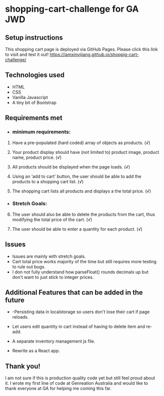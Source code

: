 # shopping-cart-challenge for GA JWD 

## Setup instructions
This shopping cart page is deployed via GitHub Pages. 
Please click this link to visit and test it out!
https://iamxinyijiang.github.io/shoppig-cart-challenge/

## Technologies used
- HTML
- CSS
- Vanilla Javascript
- A tiny bit of Bootstrap

## Requirements met
- ### minimum requirements:
1. Have a pre-populated (hard coded) array of objects as products. (&radic;)

2. Your product display should have (not limited to) product image, product name, product price. (&radic;)

3. All products should be displayed when the page loads. (&radic;)

4. Using an ‘add to cart’ button, the user should be able to add the products to a shopping cart list. (&radic;)

5. The shopping cart lists all products and displays a the total price. (&radic;)

- ### Stretch Goals:
6. The user should also be able to delete the products from the cart, thus modifying the total price of the cart. (&radic;)

7. The user should be able to enter a quantity for each product. (&radic;)

## Issues
- Issues are mainly with stretch goals.
- Cart total price works majority of the time but still requires more testing to rule out bugs.
- I don not fully understand how parseFloat() rounds decimals up but don't want to just stick to integer prices.

## Additional Features that can be added in the future
- -Persisting data in localstorage so users don't lose their cart if page reloads.

- Let users edit quantity in cart instead of having to delete item and re-add.

- A separate inventory management js file.

- Rewrite as a React app.

## Thank you!
I am not sure if this is production quality code yet but still feel proud about it. 
I wrote my first line of code at Genreation Australia and would like to thank everyone at GA for helping me coming this far.

